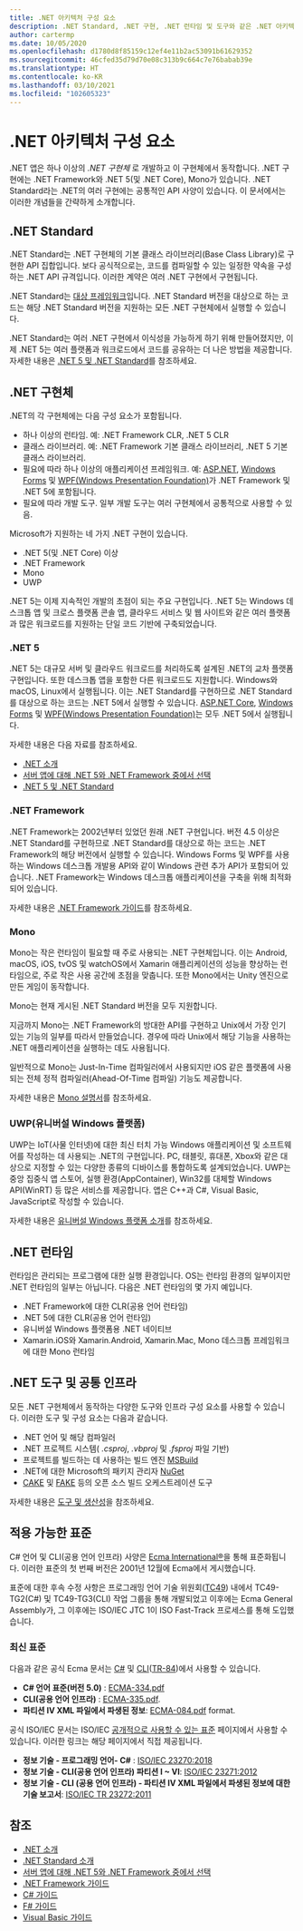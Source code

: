 ```yaml
---
title: .NET 아키텍처 구성 요소
description: .NET Standard, .NET 구현, .NET 런타임 및 도구와 같은 .NET 아키텍처 구성 요소에 대해 설명합니다.
author: cartermp
ms.date: 10/05/2020
ms.openlocfilehash: d1780d8f85159c12ef4e11b2ac53091b61629352
ms.sourcegitcommit: 46cfed35d79d70e08c313b9c664c7e76babab39e
ms.translationtype: HT
ms.contentlocale: ko-KR
ms.lasthandoff: 03/10/2021
ms.locfileid: "102605323"
---
```

# <a name="net-architectural-components"></a>.NET 아키텍처 구성 요소

.NET 앱은 하나 이상의 *.NET 구현체* 로 개발하고 이 구현체에서 동작합니다. .NET 구현에는 .NET Framework와 .NET 5(및 .NET Core), Mono가 있습니다. .NET Standard라는 .NET의 여러 구현에는 공통적인 API 사양이 있습니다. 이 문서에서는 이러한 개념들을 간략하게 소개합니다.

## <a name="net-standard"></a>.NET Standard

.NET Standard는 .NET 구현체의 기본 클래스 라이브러리(Base Class Library)로 구현한 API 집합입니다. 보다 공식적으로는, 코드를 컴파일할 수 있는 일정한 약속을 구성하는 .NET API 규격입니다. 이러한 계약은 여러 .NET 구현에서 구현됩니다.

.NET Standard는 [대상 프레임워크](glossary.md#target-framework)입니다. .NET Standard 버전을 대상으로 하는 코드는 해당 .NET Standard 버전을 지원하는 모든 .NET 구현체에서 실행할 수 있습니다.

.NET Standard는 여러 .NET 구현에서 이식성을 가능하게 하기 위해 만들어졌지만, 이제 .NET 5는 여러 플랫폼과 워크로드에서 코드를 공유하는 더 나은 방법을 제공합니다. 자세한 내용은 [.NET 5 및 .NET Standard](net-standard.md#net-5-and-net-standard)를 참조하세요.

## <a name="net-implementations"></a>.NET 구현체

.NET의 각 구현체에는 다음 구성 요소가 포함됩니다.

- 하나 이상의 런타임. 예: .NET Framework CLR, .NET 5 CLR
- 클래스 라이브러리. 예: .NET Framework 기본 클래스 라이브러리, .NET 5 기본 클래스 라이브러리.
- 필요에 따라 하나 이상의 애플리케이션 프레임워크. 예: [ASP.NET](https://www.asp.net/), [Windows Forms](/dotnet/desktop/winforms/windows-forms-overview) 및 [WPF(Windows Presentation Foundation)](/dotnet/desktop/wpf/)가 .NET Framework 및 .NET 5에 포함됩니다.
- 필요에 따라 개발 도구. 일부 개발 도구는 여러 구현체에서 공통적으로 사용할 수 있음.

Microsoft가 지원하는 네 가지 .NET 구현이 있습니다.

- .NET 5(및 .NET Core) 이상
- .NET Framework
- Mono
- UWP

.NET 5는 이제 지속적인 개발의 초점이 되는 주요 구현입니다. .NET 5는 Windows 데스크톱 앱 및 크로스 플랫폼 콘솔 앱, 클라우드 서비스 및 웹 사이트와 같은 여러 플랫폼과 많은 워크로드를 지원하는 단일 코드 기반에 구축되었습니다.

### <a name="net-5"></a>.NET 5

.NET 5는 대규모 서버 및 클라우드 워크로드를 처리하도록 설계된 .NET의 교차 플랫폼 구현입니다. 또한 데스크톱 앱을 포함한 다른 워크로드도 지원합니다. Windows와 macOS, Linux에서 실행됩니다. 이는 .NET Standard를 구현하므로 .NET Standard를 대상으로 하는 코드는 .NET 5에서 실행할 수 있습니다. [ASP.NET Core](https://dotnet.microsoft.com/learn/aspnet/what-is-aspnet-core), [Windows Forms](/dotnet/desktop/winforms/windows-forms-overview) 및 [WPF(Windows Presentation Foundation)](/dotnet/desktop/wpf/)는 모두 .NET 5에서 실행됩니다.

자세한 내용은 다음 자료를 참조하세요.

- [.NET 소개](../core/introduction.md)
- [서버 앱에 대해 .NET 5와 .NET Framework 중에서 선택](choosing-core-framework-server.md)
- [.NET 5 및 .NET Standard](net-standard.md#net-5-and-net-standard)

### <a name="net-framework"></a>.NET Framework

.NET Framework는 2002년부터 있었던 원래 .NET 구현입니다. 버전 4.5 이상은 .NET Standard를 구현하므로 .NET Standard를 대상으로 하는 코드는 .NET Framework의 해당 버전에서 실행할 수 있습니다. Windows Forms 및 WPF를 사용하는 Windows 데스크톱 개발용 API와 같이 Windows 관련 추가 API가 포함되어 있습니다. .NET Framework는 Windows 데스크톱 애플리케이션을 구축을 위해 최적화되어 있습니다.

자세한 내용은 [.NET Framework 가이드](../framework/index.yml)를 참조하세요.

### <a name="mono"></a>Mono

Mono는 작은 런타임이 필요할 때 주로 사용되는 .NET 구현체입니다. 이는 Android, macOS, iOS, tvOS 및 watchOS에서 Xamarin 애플리케이션의 성능을 향상하는 런타임으로, 주로 작은 사용 공간에 초점을 맞춥니다. 또한 Mono에서는 Unity 엔진으로 만든 게임이 동작합니다.

Mono는 현재 게시된 .NET Standard 버전을 모두 지원합니다.

지금까지 Mono는 .NET Framework의 방대한 API를 구현하고 Unix에서 가장 인기 있는 기능의 일부를 따라서 만들었습니다. 경우에 따라 Unix에서 해당 기능을 사용하는 .NET 애플리케이션을 실행하는 데도 사용됩니다.

일반적으로 Mono는 Just-In-Time 컴파일러에서 사용되지만 iOS 같은 플랫폼에 사용되는 전체 정적 컴파일러(Ahead-Of-Time 컴파일) 기능도 제공합니다.

자세한 내용은 [Mono 설명서](https://www.mono-project.com/docs/)를 참조하세요.

### <a name="universal-windows-platform-uwp"></a>UWP(유니버설 Windows 플랫폼)

UWP는 IoT(사물 인터넷)에 대한 최신 터치 가능 Windows 애플리케이션 및 소프트웨어를 작성하는 데 사용되는 .NET의 구현입니다. PC, 태블릿, 휴대폰, Xbox와 같은 대상으로 지정할 수 있는 다양한 종류의 디바이스를 통합하도록 설계되었습니다. UWP는 중앙 집중식 앱 스토어, 실행 환경(AppContainer), Win32를 대체할 Windows API(WinRT) 등 많은 서비스를 제공합니다. 앱은 C++과 C#, Visual Basic, JavaScript로 작성할 수 있습니다.

자세한 내용은 [유니버설 Windows 플랫폼 소개](/windows/uwp/get-started/universal-application-platform-guide)를 참조하세요.

## <a name="net-runtimes"></a>.NET 런타임

런타임은 관리되는 프로그램에 대한 실행 환경입니다. OS는 런타임 환경의 일부이지만 .NET 런타임의 일부는 아닙니다. 다음은 .NET 런타임의 몇 가지 예입니다.

- .NET Framework에 대한 CLR(공용 언어 런타임)
- .NET 5에 대한 CLR(공용 언어 런타임)
- 유니버설 Windows 플랫폼용 .NET 네이티브
- Xamarin.iOS와 Xamarin.Android, Xamarin.Mac, Mono 데스크톱 프레임워크에 대한 Mono 런타임

## <a name="net-tooling-and-common-infrastructure"></a>.NET 도구 및 공통 인프라

모든 .NET 구현체에서 동작하는 다양한 도구와 인프라 구성 요소를 사용할 수 있습니다. 이러한 도구 및 구성 요소는 다음과 같습니다.

- .NET 언어 및 해당 컴파일러
- .NET 프로젝트 시스템( *.csproj*, *.vbproj* 및 *.fsproj* 파일 기반)
- 프로젝트를 빌드하는 데 사용하는 빌드 엔진 [MSBuild](/visualstudio/msbuild/msbuild)
- .NET에 대한 Microsoft의 패키지 관리자 [NuGet](/nuget/)
- [CAKE](https://cakebuild.net/) 및 [FAKE](https://fake.build/) 등의 오픈 소스 빌드 오케스트레이션 도구

자세한 내용은 [도구 및 생산성](../core/introduction.md#tools-and-productivity)을 참조하세요.

## <a name="applicable-standards"></a>적용 가능한 표준

C# 언어 및 CLI(공용 언어 인프라) 사양은 [Ecma International&reg;](https://www.ecma-international.org/)을 통해 표준화됩니다. 이러한 표준의 첫 번째 버전은 2001년 12월에 Ecma에서 게시했습니다.

표준에 대한 후속 수정 사항은 프로그래밍 언어 기술 위원회([TC49](https://www.ecma-international.org/technical-committees/tc49/)) 내에서 TC49-TG2(C#) 및 TC49-TG3(CLI) 작업 그룹을 통해 개발되었고 이후에는 Ecma General Assembly가, 그 이후에는 ISO/IEC JTC 1이 ISO Fast-Track 프로세스를 통해 도입했습니다.

### <a name="latest-standards"></a>최신 표준

다음과 같은 공식 Ecma 문서는 [C#](https://www.ecma-international.org/publications-and-standards/standards/ecma-334/) 및 [CLI](https://www.ecma-international.org/publications-and-standards/standards/ecma-335/)([TR-84](https://www.ecma-international.org/publications-and-standards/technical-reports/ecma-tr-84/))에서 사용할 수 있습니다.

- **C# 언어 표준(버전 5.0)** : [ECMA-334.pdf](https://www.ecma-international.org/wp-content/uploads/ECMA-334_5th_edition_december_2017.pdf)
- **CLI(공용 언어 인프라)** : [ECMA-335.pdf](https://www.ecma-international.org/wp-content/uploads/ECMA-335_6th_edition_june_2012.pdf).
- **파티션 IV XML 파일에서 파생된 정보**: [ECMA-084.pdf](https://www.ecma-international.org/publications/files/ECMA-TR/ECMA%20TR-084.pdf) format.

공식 ISO/IEC 문서는 ISO/IEC [공개적으로 사용할 수 있는 표준](https://standards.iso.org/ittf/PubliclyAvailableStandards/) 페이지에서 사용할 수 있습니다. 이러한 링크는 해당 페이지에서 직접 제공됩니다.

- **정보 기술 - 프로그래밍 언어- C#** : [ISO/IEC 23270:2018](https://standards.iso.org/ittf/PubliclyAvailableStandards/c075178_ISO_IEC_23270_2018.zip)
- **정보 기술 - CLI(공용 언어 인프라) 파티션 I ~ VI**: [ISO/IEC 23271:2012](https://standards.iso.org/ittf/PubliclyAvailableStandards/c058046_ISO_IEC_23271_2012(E).zip)
- **정보 기술 - CLI (공용 언어 인프라) - 파티션 IV XML 파일에서 파생된 정보에 대한 기술 보고서**: [ISO/IEC TR 23272:2011](https://www.ecma-international.org/wp-content/uploads/ECMA_TR-84_6th_edition_june_2012.pdf)

## <a name="see-also"></a>참조

- [.NET 소개](../core/introduction.md)
- [.NET Standard 소개](net-standard.md)
- [서버 앱에 대해 .NET 5와 .NET Framework 중에서 선택](choosing-core-framework-server.md)
- [.NET Framework 가이드](../framework/index.yml)
- [C# 가이드](../csharp/index.yml)
- [F# 가이드](../fsharp/index.yml)
- [Visual Basic 가이드](../visual-basic/index.yml)
